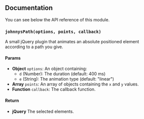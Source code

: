## Documentation

You can see below the API reference of this module.

### `johnnysPath(options, points, callback)`

A small jQuery plugin that animates an absolute positioned
element according to a path you give.

#### Params
- **Object** `options`: An object containing:
  - `d` (Number): The duration (default: 400 ms)
  - `e` (String): The animation type (default: "linear")
- **Array** `points`: An array of objects containing the `x` and `y` values.
- **Function** `callback`: The callback function.

#### Return
- **jQuery** The selected elements.

